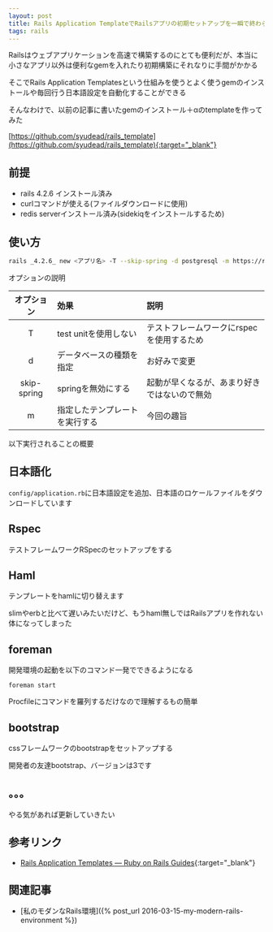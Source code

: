 ```yaml
---
layout: post
title: Rails Application TemplateでRailsアプリの初期セットアップを一瞬で終わらせる
tags: rails
---
```


Railsはウェブアプリケーションを高速で構築するのにとても便利だが、本当に小さなアプリ以外は便利なgemを入れたり初期構築にそれなりに手間がかかる

そこでRails Application Templatesという仕組みを使うとよく使うgemのインストールや毎回行う日本語設定を自動化することができる

そんなわけで、以前の記事に書いたgemのインストール＋αのtemplateを作ってみた

[https://github.com/syudead/rails_template](https://github.com/syudead/rails_template){:target="_blank"}

## 前提

* rails 4.2.6 インストール済み
* curlコマンドが使える(ファイルダウンロードに使用)
* redis serverインストール済み(sidekiqをインストールするため)

## 使い方

```sh
rails _4.2.6_ new <アプリ名> -T --skip-spring -d postgresql -m https://raw.githubusercontent.com/syudead/rails_template/master/app.rb
```

オプションの説明

| オプション | 効果 | 説明 |
|:-----------:|:-----|:-----|
| T | test unitを使用しない | テストフレームワークにrspecを使用するため |
| d | データベースの種類を指定 | お好みで変更 |
| skip-spring | springを無効にする | 起動が早くなるが、あまり好きではないので無効 |
| m | 指定したテンプレートを実行する | 今回の趣旨 |

以下実行されることの概要

## 日本語化

`config/application.rb`に日本語設定を追加、日本語のロケールファイルをダウンロードしています

## Rspec

テストフレームワークRSpecのセットアップをする

## Haml

テンプレートをhamlに切り替えます

slimやerbと比べて遅いみたいだけど、もうhaml無しではRailsアプリを作れない体になってしまった

## foreman

開発環境の起動を以下のコマンド一発でできるようになる

`foreman start`

Procfileにコマンドを羅列するだけなので理解するもの簡単

## bootstrap

cssフレームワークのbootstrapをセットアップする

開発者の友達bootstrap、バージョンは3です


## 。。。

やる気があれば更新していきたい

## 参考リンク

* [Rails Application Templates — Ruby on Rails Guides](http://guides.rubyonrails.org/rails_application_templates.html){:target="_blank"}

## 関連記事

* [私のモダンなRails環境]({% post_url 2016-03-15-my-modern-rails-environment %})
